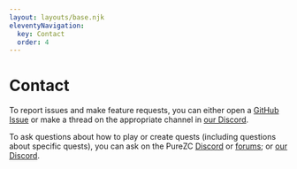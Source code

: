 ```yaml
---
layout: layouts/base.njk
eleventyNavigation:
  key: Contact
  order: 4
---
```

# Contact

To report issues and make feature requests, you can either open a [GitHub Issue](https://github.com/ZQuestClassic/ZQuestClassic/issues/new) or make a thread on the appropriate channel in [our Discord](https://discord.gg/ddk2dk4guq).

To ask questions about how to play or create quests (including questions about specific quests), you can ask on the PureZC [Discord](https://discord.com/channels/129399825342005250/297553638925008896) or [forums](https://www.purezc.net/forums/index.php?showforum=104); or [our Discord](https://discord.com/channels/876899628556091432/876954819305275433).

